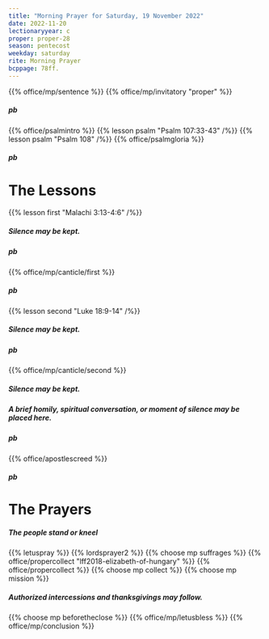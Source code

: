 ```yaml
---
title: "Morning Prayer for Saturday, 19 November 2022"
date: 2022-11-20
lectionaryyear: c
proper: proper-28
season: pentecost
weekday: saturday
rite: Morning Prayer
bcppage: 78ff.
---
```


{{% office/mp/sentence %}}
{{% office/mp/invitatory "proper" %}}
##### pb
{{% office/psalmintro %}}
{{% lesson psalm "Psalm 107:33-43" /%}}
{{% lesson psalm "Psalm 108" /%}}
{{% office/psalmgloria %}}
##### pb
# The Lessons
{{% lesson first "Malachi 3:13-4:6"  /%}}
##### Silence may be kept.
##### pb
{{% office/mp/canticle/first %}}
##### pb
{{% lesson second "Luke 18:9-14" /%}}
##### Silence may be kept.
##### pb
{{% office/mp/canticle/second %}}
##### Silence may be kept.
##### A brief homily, spiritual conversation, or moment of silence may be placed here.

##### pb
{{% office/apostlescreed %}}
##### pb
# The Prayers

##### The people stand or kneel
{{% letuspray %}}
{{% lordsprayer2 %}}
{{% choose mp suffrages %}}
{{% office/propercollect "lff2018-elizabeth-of-hungary" %}}
{{% office/propercollect %}}
{{% choose mp collect %}}
{{% choose mp mission %}}

##### Authorized intercessions and thanksgivings may follow.

{{% choose mp beforetheclose %}}
{{% office/mp/letusbless %}}
{{% office/mp/conclusion %}}
